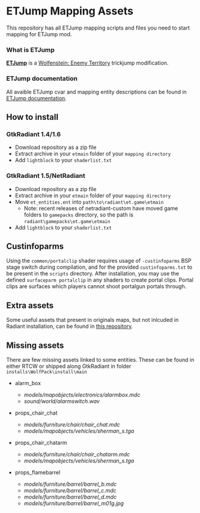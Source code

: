 # ETJump Mapping Assets
This repository has all ETJump mapping scripts and files you need to start mapping for ETJump mod.

### What is ETJump
[__ETJump__](http://etjump.com) is a [Wolfenstein: Enemy Territory](https://en.wikipedia.org/wiki/Wolfenstein:_Enemy_Territory) trickjump modification.

### ETJump documentation
All avaible ETJump cvar and mapping entity descriptions can be found in [ETJump documentation](http://etjump.rtfd.io/).

## How to install

### GtkRadiant 1.4/1.6
* Download repository as a zip file
* Extract archive in your `etmain` folder of your `mapping directory`
* Add `lightblock` to your `shaderlist.txt`

### GtkRadiant 1.5/NetRadiant
* Download repository as a zip file
* Extract archive in your `etmain` folder of your `mapping directory`
* Move `et_entities.ent` into `path\to\radiant\et.game\etmain`
  * Note: recent releases of netradiant-custom have moved game folders to `gamepacks` directory, so the path is `radiant\gamepacks\et.game\etmain`
* Add `lightblock` to your `shaderlist.txt`

## Custinfoparms
Using the `common/portalclip` shader requires usage of `-custinfoparms` BSP stage switch during compilation, and for the provided `custinfoparms.txt` to be present in the `scripts` directory. After installation, you may use the defined `surfaceparm portalclip` in any shaders to create portal clips. Portal clips are surfaces which players cannot shoot portalgun portals through.

## Extra assets
Some useful assets that present in originals maps, but not inlcuded in Radiant installation, can be found in [this repository](https://github.com/Aciz/ET-extra-assets).

## Missing assets
There are few missing assets linked to some entities. These can be found in either RTCW or shipped along GtkRadiant in folder `installs\WolfPack\install\main`

* alarm_box
  * *models/mapobjects/electronics/alarmbox.mdc*
  * *sound/world/alarmswitch.wav*
  
* props_chair_chat
  * *models/furniture/chair/chair_chat.mdc*
  * *models/mapobjects/vehicles/sherman_s.tga*
  
* props_chair_chatarm
  * *models/furniture/chair/chair_chatarm.mdc*
  * *models/mapobjects/vehicles/sherman_s.tga*
  
* props_flamebarrel
  * *models/furniture/barrel/barrel_b.mdc*
  * *models/furniture/barrel/barrel_c.mdc*
  * *models/furniture/barrel/barrel_d.mdc*
  * *models/furniture/barrel/barrel_m01g.jpg*
  
